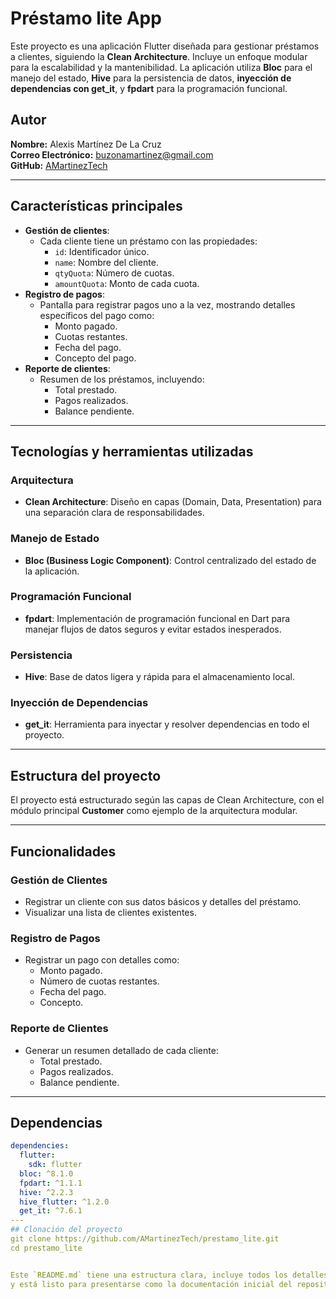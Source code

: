 # Préstamo lite App

Este proyecto es una aplicación Flutter diseñada para gestionar préstamos a clientes, siguiendo la **Clean Architecture**.
Incluye un enfoque modular para la escalabilidad y la mantenibilidad. La aplicación utiliza **Bloc** para el manejo del estado,
**Hive** para la persistencia de datos, **inyección de dependencias con get_it**, y **fpdart** para la programación funcional.

## Autor

**Nombre:** Alexis Martínez De La Cruz  
**Correo Electrónico:** buzonamartinez@gmail.com  
**GitHub:** [AMartinezTech](https://github.com/AMartinezTech)

---

## Características principales

- **Gestión de clientes**:
  - Cada cliente tiene un préstamo con las propiedades:
    - `id`: Identificador único.
    - `name`: Nombre del cliente.
    - `qtyQuota`: Número de cuotas.
    - `amountQuota`: Monto de cada cuota.
- **Registro de pagos**:
  - Pantalla para registrar pagos uno a la vez, mostrando detalles específicos del pago como:
    - Monto pagado.
    - Cuotas restantes.
    - Fecha del pago.
    - Concepto del pago.
- **Reporte de clientes**:
  - Resumen de los préstamos, incluyendo:
    - Total prestado.
    - Pagos realizados.
    - Balance pendiente.

---

## Tecnologías y herramientas utilizadas

### Arquitectura

- **Clean Architecture**: Diseño en capas (Domain, Data, Presentation) para una separación clara de responsabilidades.

### Manejo de Estado

- **Bloc (Business Logic Component)**: Control centralizado del estado de la aplicación.

### Programación Funcional

- **fpdart**: Implementación de programación funcional en Dart para manejar flujos de datos seguros y evitar estados inesperados.

### Persistencia

- **Hive**: Base de datos ligera y rápida para el almacenamiento local.

### Inyección de Dependencias

- **get_it**: Herramienta para inyectar y resolver dependencias en todo el proyecto.

---

## Estructura del proyecto

El proyecto está estructurado según las capas de Clean Architecture, con el módulo principal **Customer** como ejemplo de la arquitectura modular.

<!--
lib/
├── core/
│ ├── common/           # Widgets comunes como loader
│ ├── error/            # Manejo de errores de la app completa
│ ├── utils/            # Utilidades y configuraciones comunes
├── features/           # Carpeta contenedora de todas las featura ej: customer,
│       └── customer/       # Feature modular de gestión de clientes
│           └── data/       # Implementaciones concretas para repositorios y fuentes de datos
│           │     ├── datasources/        # Acceso a datos (Hive)
│           │     ├── models/             # Modelos de datos
│           │     └── repositories/       # Repositorios concretos
│           ├── domain/                   # Lógica del dominio
│           │     ├── entities/           # Entidades del dominio (Customer)
│           │     ├── repositories/       # Contratos de repositorios
│           │     └── usecases/           # Casos de uso (e.g., SaveCustomerUseCase, GetAllCustomerUseCase)
│           └── presentation/       # Capa de presentación
│                 ├── blocs/        # Manejo de estado con Bloc
│                 ├── pages/        # Pantallas (UI)
│                 ├── utils/        # Componentes comunes de cliente
│                 └── widgets/      # Widgets específicos del cliente
├── home_page.dart                  # Pantalla home contenedora del menú principal
└── main.dart                       # Punto de entrada principal -->

---

## Funcionalidades

### Gestión de Clientes

- Registrar un cliente con sus datos básicos y detalles del préstamo.
- Visualizar una lista de clientes existentes.

### Registro de Pagos

- Registrar un pago con detalles como:
  - Monto pagado.
  - Número de cuotas restantes.
  - Fecha del pago.
  - Concepto.

### Reporte de Clientes

- Generar un resumen detallado de cada cliente:
  - Total prestado.
  - Pagos realizados.
  - Balance pendiente.

---

## Dependencias

```yaml
dependencies:
  flutter:
    sdk: flutter
  bloc: ^8.1.0
  fpdart: ^1.1.1
  hive: ^2.2.3
  hive_flutter: ^1.2.0
  get_it: ^7.6.1
---
## Clonación del proyecto
git clone https://github.com/AMartinezTech/prestamo_lite.git
cd prestamo_lite


Este `README.md` tiene una estructura clara, incluye todos los detalles esenciales del proyecto,
y está listo para presentarse como la documentación inicial del repositorio.
```
